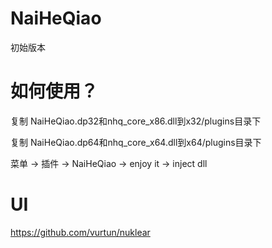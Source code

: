 # NaiHeQiao

初始版本











# 如何使用？


复制 NaiHeQiao.dp32和nhq_core_x86.dll到x32/plugins目录下

复制 NaiHeQiao.dp64和nhq_core_x64.dll到x64/plugins目录下

菜单 -> 插件 -> NaiHeQiao -> enjoy it -> inject dll














# UI
https://github.com/vurtun/nuklear


















